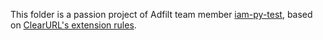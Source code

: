 This folder is a passion project of Adfilt team member [iam-py-test](https://github.com/iam-py-test), based on [ClearURL's extension rules](https://gitlab.com/anti-tracking/ClearURLs/rules/-/raw/master/data.min.json).
